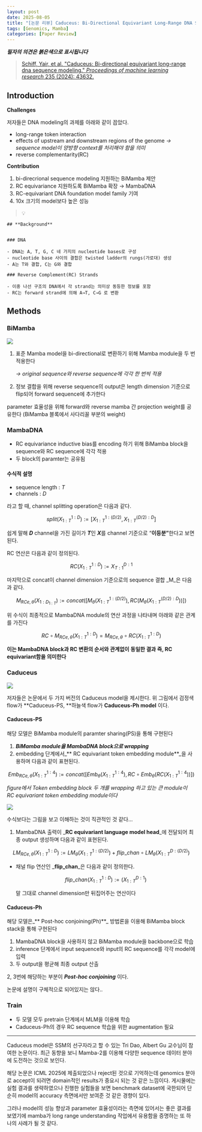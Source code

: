 ```yaml
---
layout: post
date: 2025-08-05
title: "[논문 리뷰] Caduceus: Bi-Directional Equivariant Long-Range DNA Sequence Modeling"
tags: [Genomics, Mamba]
categories: [Paper Review]
---
```


<span class="notion-red">_**필자의 의견은 붉은색으로 표시됩니다**_</span>


> [Schiff, Yair, et al. "Caduceus: Bi-directional equivariant long-range dna sequence modeling." ](https://pmc.ncbi.nlm.nih.gov/articles/PMC12189541/)[_Proceedings of machine learning research_](https://pmc.ncbi.nlm.nih.gov/articles/PMC12189541/)[ 235 (2024): 43632.](https://pmc.ncbi.nlm.nih.gov/articles/PMC12189541/)



## Introduction


**Challenges**


저자들은 DNA modeling의 과제를 아래와 같이 꼽았다.

- long-range token interaction
- effects of upstream and downstream regions of the genome 
_→ sequence model이 양방향 context를 처리해야 함을 의미_
- reverse complementarity(RC)

**Contribution**

1. bi-direcrional sequence modeling 지원하는 BiMamba 제안
1. RC equivariance 지원하도록 BiMamba 확장 → MambaDNA
1. RC-equivariant DNA foundation model family 기여
1. 10x 크기의 model보다 높은 성능

> 💡 


	## **Background**


	### DNA

	- DNA는 A, T, G, C 네 가지의 nucleotide bases로 구성
	- nucleotide base 사이의 결합은 twisted ladder의 rungs(가로대) 생성
	- A는 T와 결합, C는 G와 결합

	### Reverse Complement(RC) Strands

	- 이중 나선 구조의 DNA에서 각 strand는 의미상 동등한 정보를 포함
	- RC는 forward strand에 의해 A→T, C→G 로 변환


## Methods



### BiMamba


![](https://prod-files-secure.s3.us-west-2.amazonaws.com/542b861c-36a8-4051-84e5-8804b6728dba/2c247d59-7815-4980-99f0-8f0d21f445a7/image.png?X-Amz-Algorithm=AWS4-HMAC-SHA256&X-Amz-Content-Sha256=UNSIGNED-PAYLOAD&X-Amz-Credential=ASIAZI2LB466ZNONSN74%2F20250909%2Fus-west-2%2Fs3%2Faws4_request&X-Amz-Date=20250909T160114Z&X-Amz-Expires=3600&X-Amz-Security-Token=IQoJb3JpZ2luX2VjEHAaCXVzLXdlc3QtMiJHMEUCIQDuxApzK%2BON%2B78IMdl7tOjp21R3O4Gtop9Q7qKWAQFx%2BgIgZ%2BrLDxkxJ1VJuXzlG3xH6wZbkA1NW4Rb%2BZpZgaU%2BcMQqiAQI2f%2F%2F%2F%2F%2F%2F%2F%2F%2F%2FARAAGgw2Mzc0MjMxODM4MDUiDOw0sL37yQhxGp%2BRmCrcA%2FUrFSaE%2BgdaNf4eyg9IVebatwOM%2BIjPb66b%2BxvMfvWDlG%2BgXc2W7BbC2uMmo7%2Fbjs87aiG8fJ1tUIWDYAl0sDL%2FyUAmQvIkA8cPXO0jYI4p98so4V%2FmjlF3n7SNU3UG7n1sQdNViL%2Bs946wf6tAeCvYaRW36Q3tuF2UAt2DbjXT2agpVAUOSUEdPQ2%2FDLAlU%2Fux42S%2BTFc5pPGMUcLIjvHhIM7d4hRVvPUhoMAO7ebHsbMWXHpAC4p3fCq7NZmNrZi8nHWYLnIy8eXEo6Ra9zhTH%2FGdanqygQtLiWj9M4JuMpPkVWYvqTVr7ev29Ac3dOH5ScSX%2BGEs08S%2FZt8Vg6n7SjhUd1CxpQAAPlIEELnXpR5h42kf%2FCUNa14OR8zxBXT2dqwbs9D6GLuqBxmRBE8k4hA9oOD%2BLlZ3C96EidgJmVIvdrD7zk24d6kkQ5d3B1oPf77yqG8ttbukSw%2BTZr8vOuEu0zLvEVOTTxEr6aGcwAG5glJoMVw3%2FKMZm%2BmdQHkCR%2FmLdJ1c%2FJsVS5yJ9SIZfCFe6Rdr0nh1bJmdOQNMw%2Bdrv%2FmohNFeZVIEygIIOpn8CXvMWTy2dxtU4BxQJGT%2BUy8cimekH%2BFv4P2ueeaJgPD8GXTncuzoJiAvMIOcgcYGOqUBpHV9myV0v2205mdmIecJK9Vpb%2FQHVehYEi0wM3HQUEF0SbksmBLzvlHwJjNnlgR9KjW%2FN6zVz3vWM61pF%2FhpR12T%2FR%2Fon%2FSAqiEhi2PUUVJebBsoLshhB%2BD5DZjvKKoEwzJ%2F9HixoOvgq%2F33EAHErIPXc3mzY27jE387IRWGxmJmflzemxW%2FU1lssvS6aEuXvge0FWd3PUicVKMmj6wKAa9IIYAa&X-Amz-Signature=7a5d4c57b5bc84ec6577673a3a0adaca38bab452dcdf3ef56b4ae19651945a55&X-Amz-SignedHeaders=host&x-amz-checksum-mode=ENABLED&x-id=GetObject)

1. 표준 Mamba model을 bi-directional로 변환하기 위해 Mamba module을 두 번 적용한다

	_→ original sequence와 reverse sequence에 각각 한 번씩 적용_

1. 정보 결합을 위해 reverse sequence의 output은 length dimension 기준으로 flip되어 forward sequence에 추가한다

parameter 효율성을 위해 forward와 reverse mamba 간 projection weight를 공유한다 (BiMamba 블록에서 사다리꼴 부분의 weight)



### MambaDNA

- RC equivariance inductive bias를 encoding 하기 위해 BiMamba block을 sequence와 RC sequence에 각각 적용
- 두 block의 paramter는 공유됨


#### 수식적 설명

- sequence length : _T_
- channels : _D_

라고 할 때,  channel splitting operation은 다음과 같다.


$$
split(X^{1:D}_{1:T}):=[X^{1:(D/2)}_{1:T},X^{(D/2):D}_{1:T}]
$$


<span class="notion-red">쉽게 말해 </span><span class="notion-red">_**D**_</span><span class="notion-red"> channel을 가진 길이가 </span><span class="notion-red">_**T**_</span><span class="notion-red">인 </span><span class="notion-red">_**X**_</span><span class="notion-red">를 channel 기준으로 “</span><span class="notion-red">**이등분”**</span><span class="notion-red">한다고 보면 된다.</span>


RC 연산은 다음과 같이 정의된다.


$$
RC(X^{1:D}_{1:T}):=X^{D:1}_{T:1}
$$


마지막으로 concat이 channel dimension 기준으로의 sequence 결합 _M_은 다음과 같다.


$$
M_{RCe,\theta}(X_{1:D_{1:T}}):=concat([M_{\theta}(X^{1:(D/2)}_{1:T}),RC(M_{\theta}(X^{(D/2):D}_{1:T}))])
$$


위 수식이 최종적으로 MambaDNA module의 연산 과정을 나타내며 아래와 같은 관계를 가진다


$$
RC\circ M_{RCe,\theta}(X^{1:D}_{1:T}) = M_{RCe,\theta} \circ RC(X^{1:D}_{1:T})
$$


**이는 MambaDNA block과 RC 변환의 순서와 관계없이 동일한 결과 즉, RC equivariant함을 의미한다**



### Caduceus


![](https://prod-files-secure.s3.us-west-2.amazonaws.com/542b861c-36a8-4051-84e5-8804b6728dba/f94a60d7-8145-473b-aef9-7c68d3ec604a/image.png?X-Amz-Algorithm=AWS4-HMAC-SHA256&X-Amz-Content-Sha256=UNSIGNED-PAYLOAD&X-Amz-Credential=ASIAZI2LB466ZNONSN74%2F20250909%2Fus-west-2%2Fs3%2Faws4_request&X-Amz-Date=20250909T160114Z&X-Amz-Expires=3600&X-Amz-Security-Token=IQoJb3JpZ2luX2VjEHAaCXVzLXdlc3QtMiJHMEUCIQDuxApzK%2BON%2B78IMdl7tOjp21R3O4Gtop9Q7qKWAQFx%2BgIgZ%2BrLDxkxJ1VJuXzlG3xH6wZbkA1NW4Rb%2BZpZgaU%2BcMQqiAQI2f%2F%2F%2F%2F%2F%2F%2F%2F%2F%2FARAAGgw2Mzc0MjMxODM4MDUiDOw0sL37yQhxGp%2BRmCrcA%2FUrFSaE%2BgdaNf4eyg9IVebatwOM%2BIjPb66b%2BxvMfvWDlG%2BgXc2W7BbC2uMmo7%2Fbjs87aiG8fJ1tUIWDYAl0sDL%2FyUAmQvIkA8cPXO0jYI4p98so4V%2FmjlF3n7SNU3UG7n1sQdNViL%2Bs946wf6tAeCvYaRW36Q3tuF2UAt2DbjXT2agpVAUOSUEdPQ2%2FDLAlU%2Fux42S%2BTFc5pPGMUcLIjvHhIM7d4hRVvPUhoMAO7ebHsbMWXHpAC4p3fCq7NZmNrZi8nHWYLnIy8eXEo6Ra9zhTH%2FGdanqygQtLiWj9M4JuMpPkVWYvqTVr7ev29Ac3dOH5ScSX%2BGEs08S%2FZt8Vg6n7SjhUd1CxpQAAPlIEELnXpR5h42kf%2FCUNa14OR8zxBXT2dqwbs9D6GLuqBxmRBE8k4hA9oOD%2BLlZ3C96EidgJmVIvdrD7zk24d6kkQ5d3B1oPf77yqG8ttbukSw%2BTZr8vOuEu0zLvEVOTTxEr6aGcwAG5glJoMVw3%2FKMZm%2BmdQHkCR%2FmLdJ1c%2FJsVS5yJ9SIZfCFe6Rdr0nh1bJmdOQNMw%2Bdrv%2FmohNFeZVIEygIIOpn8CXvMWTy2dxtU4BxQJGT%2BUy8cimekH%2BFv4P2ueeaJgPD8GXTncuzoJiAvMIOcgcYGOqUBpHV9myV0v2205mdmIecJK9Vpb%2FQHVehYEi0wM3HQUEF0SbksmBLzvlHwJjNnlgR9KjW%2FN6zVz3vWM61pF%2FhpR12T%2FR%2Fon%2FSAqiEhi2PUUVJebBsoLshhB%2BD5DZjvKKoEwzJ%2F9HixoOvgq%2F33EAHErIPXc3mzY27jE387IRWGxmJmflzemxW%2FU1lssvS6aEuXvge0FWd3PUicVKMmj6wKAa9IIYAa&X-Amz-Signature=06145eb1496c14cca8c8a620da74c751df5ebb1db0781439564776c6b78c196c&X-Amz-SignedHeaders=host&x-amz-checksum-mode=ENABLED&x-id=GetObject)


저자들은 논문에서 두 가지 버전의 Caduceus model을 제시한다. 위 그림에서 검정색 flow가 **Caduceus-PS, **하늘색 flow가 **Caduceus-Ph model** 이다.



#### Caduceus-PS


해당 모델은 BiMamba module의 paramter sharing(PS)을 통해 구현된다

1. _**BiMamba module을 MambaDNA block으로 wrapping**_
1. embedding 단계에서_** RC equivariant token embedding module**_을 사용하며 다음과 같이 표현된다.

$$
Emb_{RCe,\theta}(X^{1:4}_{1:T}):=concat([Emb_{\theta}(X^{1:4}_{1:T}),RC \circ Emb_{\theta}(RC(X^{1:4}_{1:T}))])
$$


_figure에서 Token embedding block 두 개를 wrapping 하고 있는 큰 module이 RC equivariant token embedding module이다_


![](https://prod-files-secure.s3.us-west-2.amazonaws.com/542b861c-36a8-4051-84e5-8804b6728dba/b175e4da-71eb-4e91-8c23-a06dabe673c9/image.png?X-Amz-Algorithm=AWS4-HMAC-SHA256&X-Amz-Content-Sha256=UNSIGNED-PAYLOAD&X-Amz-Credential=ASIAZI2LB466ZNONSN74%2F20250909%2Fus-west-2%2Fs3%2Faws4_request&X-Amz-Date=20250909T160114Z&X-Amz-Expires=3600&X-Amz-Security-Token=IQoJb3JpZ2luX2VjEHAaCXVzLXdlc3QtMiJHMEUCIQDuxApzK%2BON%2B78IMdl7tOjp21R3O4Gtop9Q7qKWAQFx%2BgIgZ%2BrLDxkxJ1VJuXzlG3xH6wZbkA1NW4Rb%2BZpZgaU%2BcMQqiAQI2f%2F%2F%2F%2F%2F%2F%2F%2F%2F%2FARAAGgw2Mzc0MjMxODM4MDUiDOw0sL37yQhxGp%2BRmCrcA%2FUrFSaE%2BgdaNf4eyg9IVebatwOM%2BIjPb66b%2BxvMfvWDlG%2BgXc2W7BbC2uMmo7%2Fbjs87aiG8fJ1tUIWDYAl0sDL%2FyUAmQvIkA8cPXO0jYI4p98so4V%2FmjlF3n7SNU3UG7n1sQdNViL%2Bs946wf6tAeCvYaRW36Q3tuF2UAt2DbjXT2agpVAUOSUEdPQ2%2FDLAlU%2Fux42S%2BTFc5pPGMUcLIjvHhIM7d4hRVvPUhoMAO7ebHsbMWXHpAC4p3fCq7NZmNrZi8nHWYLnIy8eXEo6Ra9zhTH%2FGdanqygQtLiWj9M4JuMpPkVWYvqTVr7ev29Ac3dOH5ScSX%2BGEs08S%2FZt8Vg6n7SjhUd1CxpQAAPlIEELnXpR5h42kf%2FCUNa14OR8zxBXT2dqwbs9D6GLuqBxmRBE8k4hA9oOD%2BLlZ3C96EidgJmVIvdrD7zk24d6kkQ5d3B1oPf77yqG8ttbukSw%2BTZr8vOuEu0zLvEVOTTxEr6aGcwAG5glJoMVw3%2FKMZm%2BmdQHkCR%2FmLdJ1c%2FJsVS5yJ9SIZfCFe6Rdr0nh1bJmdOQNMw%2Bdrv%2FmohNFeZVIEygIIOpn8CXvMWTy2dxtU4BxQJGT%2BUy8cimekH%2BFv4P2ueeaJgPD8GXTncuzoJiAvMIOcgcYGOqUBpHV9myV0v2205mdmIecJK9Vpb%2FQHVehYEi0wM3HQUEF0SbksmBLzvlHwJjNnlgR9KjW%2FN6zVz3vWM61pF%2FhpR12T%2FR%2Fon%2FSAqiEhi2PUUVJebBsoLshhB%2BD5DZjvKKoEwzJ%2F9HixoOvgq%2F33EAHErIPXc3mzY27jE387IRWGxmJmflzemxW%2FU1lssvS6aEuXvge0FWd3PUicVKMmj6wKAa9IIYAa&X-Amz-Signature=1b781fa77cb04185951803e75d5da4f57d85798b05de0cf2a203f8444450fcf8&X-Amz-SignedHeaders=host&x-amz-checksum-mode=ENABLED&x-id=GetObject)


<span class="notion-red">수식보다는 그림을 보고 이해하는 것이 직관적인 것 같다…</span>

1. MambaDNA 출력이 _**RC equivariant language model head**_에 전달되어 최종 output 생성하며 다음과 같이 표현된다.

$$
LM_{RCe,\theta}(X^{1:D}_{1:T}):= LM_{\theta}(X^{1:(D/2)}_{1:T})+flip\_chan\circ LM_{\theta}(X^{D:(D/2)}_{1:T})
$$

- 채널 flip 연산인 _**flip\_chan**_은 다음과 같이 정의한다.

	$$
	flip\_chan(X^{1:D}_{1:T}):=(X^{D:1}_{1:T})
	$$


	말 그대로 channel dimension만 뒤집어주는 연산이다



#### Caduceus-Ph


해당 모델은_** Post-hoc conjoining(Ph)**_ 방법론을 이용해 BiMamba block stack을 통해 구현된다

1. MambaDNA block을 사용하지 않고 BiMamba module을 backbone으로 학습
1. inference 단계에서 input sequence와 input의 RC sequence를 각각 model에 입력
1. 두 output을 평균해 최종 output 산출

2, 3번에 해당하는 부분이 _**Post-hoc conjoining**_ 이다.


<span class="notion-red">논문에 설명이 구체적으로 되어있지는 않다..</span>



### Train

- 두 모델 모두 pretrain 단계에서 MLM을 이용해 학습
- Caduceus-Ph의 경우 RC sequence 학습을 위한 augmentation 필요

---


<span class="notion-red">Caduceus model은 SSM의 선구자라고 할 수 있는 Tri Dao, Albert Gu 교수님이 참여한 논문이다. 최근 동향을 보니 Mamba-2를 이용해 다양한 sequence 데이터 분야에 도전하는 것으로 보인다.</span>


<span class="notion-red">해당 논문은 ICML 2025에 제출되었으나 reject된 것으로 기억하는데 genomics 분야로 accept이 되려면 domain적인 results가 중요시 되는 것 같은 느낌이다. 게시물에는 실험 결과를 생략하였으나 진행한 실험들을 보면 benchmark dataset에 국한되어 단순히 model의 accuracy 측면에서만 보여준 것 같은 경향이 있다.</span>


<span class="notion-red">그러나 model의 성능 향상과 parameter 효율성이라는 측면에 있어서는 좋은 결과를 보였기에 mamba가 long range understanding 작업에서 유용함을 증명하는 또 하나의 사례가 될 것 같다.</span>

